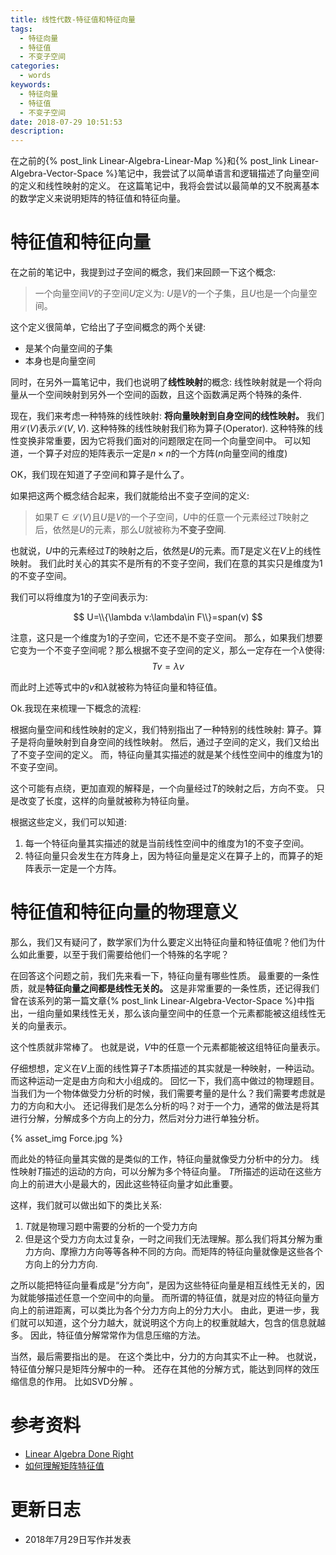 ```yaml
---
title: 线性代数-特征值和特征向量
tags:
  - 特征向量
  - 特征值
  - 不变子空间
categories:
  - words
keywords:
  - 特征向量
  - 特征值
  - 不变子空间
date: 2018-07-29 10:51:53
description:
---
```


在之前的{% post_link Linear-Algebra-Linear-Map %}和{% post_link Linear-Algebra-Vector-Space %}笔记中，我尝试了以简单语言和逻辑描述了向量空间的定义和线性映射的定义。
在这篇笔记中，我将会尝试以最简单的又不脱离基本的数学定义来说明矩阵的特征值和特征向量。
<escape><!-- more --></escape>

# 特征值和特征向量

在之前的笔记中，我提到过子空间的概念，我们来回顾一下这个概念:

> 一个向量空间$V$的子空间$U$定义为: $U$是$V$的一个子集，且$U$也是一个向量空间。

这个定义很简单，它给出了子空间概念的两个关键:
- 是某个向量空间的子集
- 本身也是向量空间

同时，在另外一篇笔记中，我们也说明了**线性映射**的概念:
线性映射就是一个将向量从一个空间映射到另外一个空间的函数，且这个函数满足两个特殊的条件.

现在，我们来考虑一种特殊的线性映射: **将向量映射到自身空间的线性映射。**
我们用$\mathcal{L}(V)$表示$\mathcal{L}(V,V)$.
这种特殊的线性映射我们称为算子(Operator).
这种特殊的线性变换非常重要，因为它将我们面对的问题限定在同一个向量空间中。
可以知道，一个算子对应的矩阵表示一定是$n\times n$的一个方阵($n$向量空间的维度)

OK，我们现在知道了子空间和算子是什么了。

如果把这两个概念结合起来，我们就能给出不变子空间的定义:

> 如果$T\in \mathcal{L}(V)$且$U$是$V$的一个子空间，$U$中的任意一个元素经过$T$映射之后，依然是$U$的元素，那么$U$就被称为**不变子空间**.

也就说，$U$中的元素经过$T$的映射之后，依然是$U$的元素。而$T$是定义在$V$上的线性映射。
我们此时关心的其实不是所有的不变子空间，我们在意的其实只是维度为$1$的不变子空间。

我们可以将维度为$1$的子空间表示为:

$$
U=\\{\lambda v:\lambda\in F\\}=span(v)
$$

注意，这只是一个维度为$1$的子空间，它还不是不变子空间。
那么，如果我们想要它变为一个不变子空间呢？那么根据不变子空间的定义，那么一定存在一个$\lambda$使得:
$$
Tv=\lambda v
$$

而此时上述等式中的$v$和$\lambda$就被称为特征向量和特征值。

Ok.我现在来梳理一下概念的流程:

根据向量空间和线性映射的定义，我们特别指出了一种特别的线性映射: 算子。算子是将向量映射到自身空间的线性映射。
然后，通过子空间的定义，我们又给出了不变子空间的定义。
而，特征向量其实描述的就是某个线性空间中的维度为$1$的不变子空间。

这个可能有点绕，更加直观的解释是，一个向量经过$T$的映射之后，方向不变。
只是改变了长度，这样的向量就被称为特征向量。

根据这些定义，我们可以知道:
1. 每一个特征向量其实描述的就是当前线性空间中的维度为$1$的不变子空间。
2. 特征向量只会发生在方阵身上，因为特征向量是定义在算子上的，而算子的矩阵表示一定是一个方阵。

# 特征值和特征向量的物理意义
那么，我们又有疑问了，数学家们为什么要定义出特征向量和特征值呢？他们为什么如此重要，以至于我们需要给他们一个特殊的名字呢？

在回答这个问题之前，我们先来看一下，特征向量有哪些性质。
最重要的一条性质，就是**特征向量之间都是线性无关的。**
这是非常重要的一条性质，还记得我们曾在该系列的第一篇文章{% post_link Linear-Algebra-Vector-Space %}中指出，一组向量如果线性无关，那么该向量空间中的任意一个元素都能被这组线性无关的向量表示。

这个性质就非常棒了。
也就是说，$V$中的任意一个元素都能被这组特征向量表示。

仔细想想，定义在$V$上面的线性算子$T$本质描述的其实就是一种映射，一种运动。而这种运动一定是由方向和大小组成的。
回忆一下，我们高中做过的物理题目。
当我们为一个物体做受力分析的时候，我们需要考量的是什么？我们需要考虑就是力的方向和大小。
还记得我们是怎么分析的吗？对于一个力，通常的做法是将其进行分解，分解成多个方向上的分力，然后对分力进行单独分析。

{% asset_img  Force.jpg %}

而此处的特征向量其实做的是类似的工作，特征向量就像受力分析中的分力。
线性映射$T$描述的运动的方向，可以分解为多个特征向量。
$T$所描述的运动在这些方向上的前进大小是最大的，因此这些特征向量才如此重要。

这样，我们就可以做出如下的类比关系:
1. $T$就是物理习题中需要的分析的一个受力方向
2. 但是这个受力方向太过复杂，一时之间我们无法理解。那么我们将其分解为重力方向、摩擦力方向等等各种不同的方向。而矩阵的特征向量就像是这些各个方向上的分力方向.

之所以能把特征向量看成是“分方向”，是因为这些特征向量是相互线性无关的，因为就能够描述任意一个空间中的向量。
 而所谓的特征值，就是对应的特征向量方向上的前进距离，可以类比为各个分力方向上的分力大小。
由此，更进一步，我们就可以知道，这个分力越大，就说明这个方向上的权重就越大，包含的信息就越多。
因此，特征值分解常常作为信息压缩的方法。

当然，最后需要指出的是。
在这个类比中，分力的方向其实不止一种。
也就说，特征值分解只是矩阵分解中的一种。
还存在其他的分解方式，能达到同样的效压缩信息的作用。
比如SVD分解 。

# 参考资料

- [Linear Algebra Done Right][]
- [如何理解矩阵特征值][]



# 更新日志

- 2018年7月29日写作并发表

[Linear Algebra Done Right]: https://www.amazon.com/Linear-Algebra-Right-Undergraduate-Mathematics/dp/3319110799/ref=sr_1_1?ie=UTF8&qid=1530890765&sr=8-1&keywords=Linear+algebra+done+right
[如何理解矩阵特征值]: https://www.zhihu.com/question/21874816
